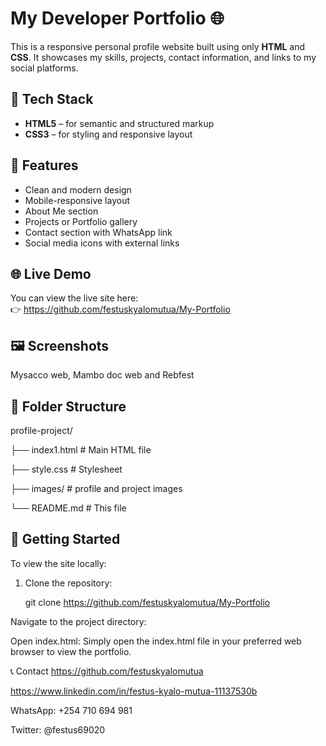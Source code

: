 # My Developer Portfolio 🌐

This is a responsive personal profile website built using only **HTML** and **CSS**. It showcases my skills, projects, contact information, and links to my social platforms.

## 🔧 Tech Stack

- **HTML5** – for semantic and structured markup
- **CSS3** – for styling and responsive layout

## 📂 Features

- Clean and modern design
- Mobile-responsive layout
- About Me section
- Projects or Portfolio gallery
- Contact section with WhatsApp link
- Social media icons with external links

## 🌐 Live Demo

You can view the live site here:  
👉 https://github.com/festuskyalomutua/My-Portfolio

## 🖼️ Screenshots

Mysacco web, Mambo doc web and Rebfest

## 📁 Folder Structure

profile-project/


├── index1.html # Main HTML file

├── style.css # Stylesheet

├── images/ # profile and project images

└── README.md # This file


## 🚀 Getting Started

To view the site locally:

1. Clone the repository:

   git clone https://github.com/festuskyalomutua/My-Portfolio
   
Navigate to the project directory:


Open index.html: Simply open the index.html file in your preferred web browser to view the portfolio.

📞 Contact
https://github.com/festuskyalomutua

https://www.linkedin.com/in/festus-kyalo-mutua-11137530b

WhatsApp: +254 710 694 981

Twitter: @festus69020
